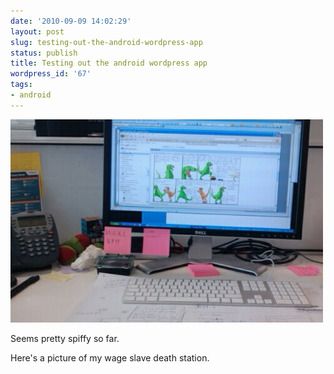 ```yaml
---
date: '2010-09-09 14:02:29'
layout: post
slug: testing-out-the-android-wordpress-app
status: publish
title: Testing out the android wordpress app
wordpress_id: '67'
tags:
- android
---
```


![image](/a/2010-09-09-testing-out-the-android-wordpress-app/wpid-wp-1284037202325.jpg)



Seems pretty spiffy so far.




Here's a picture of my wage slave death station.



